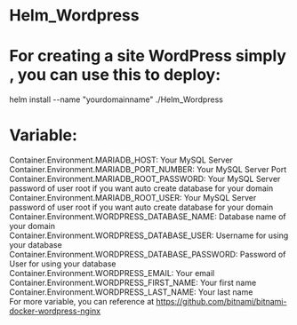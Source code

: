 # Helm_Wordpress
# For creating a site WordPress simply , you can use this to deploy:  
helm install  --name "yourdomainname" ./Helm_Wordpress  
# Variable:  
Container.Environment.MARIADB_HOST: Your MySQL Server  
Container.Environment.MARIADB_PORT_NUMBER: Your MySQL Server Port  
Container.Environment.MARIADB_ROOT_PASSWORD: Your MySQL Server password of user root if you want auto create database for your domain  
Container.Environment.MARIADB_ROOT_USER: Your MySQL Server password of user root if you want auto create database for your domain     
Container.Environment.WORDPRESS_DATABASE_NAME: Database name of your domain  
Container.Environment.WORDPRESS_DATABASE_USER: Username for using your database  
Container.Environment.WORDPRESS_DATABASE_PASSWORD: Password of User for using your database     
Container.Environment.WORDPRESS_EMAIL: Your email    
Container.Environment.WORDPRESS_FIRST_NAME: Your first name    
Container.Environment.WORDPRESS_LAST_NAME: Your last name  
For more variable, you can reference at https://github.com/bitnami/bitnami-docker-wordpress-nginx
